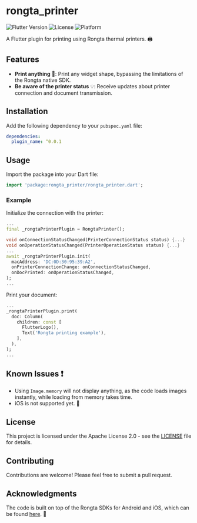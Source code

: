 # rongta_printer

![Flutter Version](https://img.shields.io/badge/flutter-%3E%3D0.0.1-blue.svg)
![License](https://img.shields.io/badge/license-Apache%202.0-blue.svg)
![Platform](https://img.shields.io/badge/platform-android-lightgrey.svg)

A Flutter plugin for printing using Rongta thermal printers. 🖨️

## Features

- **Print anything** 🤯: Print any widget shape, bypassing the limitations of the Rongta native SDK.
- **Be aware of the printer status** 💡: Receive updates about printer connection and document transmission.

## Installation

Add the following dependency to your `pubspec.yaml` file:

```yaml
dependencies:
  plugin_name: ^0.0.1
```

## Usage

Import the package into your Dart file:

```dart
import 'package:rongta_printer/rongta_printer.dart';
```

### Example

Initialize the connection with the printer:

```dart
...
final _rongtaPrinterPlugin = RongtaPrinter();

void onConnectionStatusChanged(PrinterConnectionStatus status) {...}
void onOperationStatusChanged(PrinterOperationStatus status) {...}
...
await _rongtaPrinterPlugin.init(
  macAddress: 'DC:0D:30:95:39:A2',
  onPrinterConnectionChange: onConnectionStatusChanged,
  onDocPrinted: onOperationStatusChanged,
);
...
```

Print your document:

```dart
...
_rongtaPrinterPlugin.print(
  doc: Column(
    children: const [
      FlutterLogo(),
      Text('Rongta printing example'),
    ],
  ),
);
...
```

## Known Issues ❗️

- Using `Image.memory` will not display anything, as the code loads images instantly, while loading from memory takes time.
- iOS is not supported yet. 🚧

## License

This project is licensed under the Apache License 2.0 - see the [LICENSE](LICENSE) file for details.

## Contributing

Contributions are welcome! Please feel free to submit a pull request.

## Acknowledgments

The code is built on top of the Rongta SDKs for Android and iOS, which can be found [here](https://www.rongtatech.com/category/downloads/4). 🙌
